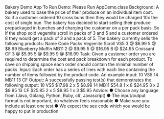 Bakery Demo App
To Run Demo:
Please Run AppDemo.class
Background: A bakery used to base the price of their produce on an individual item cost. So if a customer ordered 10 cross buns then they would be charged 10x the cost of single bun. The bakery has decided to start selling their produce prepackaged in bunches and charging the customer on a per pack basis. So if the shop sold vegemite scroll in packs of 3 and 5 and a customer ordered 8 they would get a pack of 3 and a pack of 5. The bakery currently sells the following products: 
Name Code Packs 
Vegemite Scroll VS5 3 @ $6.99 5 @ $8.99 
Blueberry Muffin MB11 2 @ $9.95 
5 @ $16.95 8 @ $24.95 
Croissant CF 3 @ $5.95 5 @ $9.95 9 @ $16.99 
Task: Given a customer order you are required to determine the cost and pack breakdown for each product. To save on shipping space each order should contain the minimal number of packs. 
Input: Each order has a series of lines with each line containing the number of items followed by the product code. An example input: 10 VS5 14 MB11 13 CF 
Output: A successfully passing test(s) that demonstrates the following output: 10 VS5 $17.98 
2 x 5 $8.99 14 MB11 $54.8 
1 x 8 $24.95 3 x 2 $9.95 13 CF $25.85 
2 x 5 $9.95 1 x 3 $5.95 
Advice: 
● Choose any language from (Java, Golang, Python, Ruby, c#, Javascript) 
● The input/output format is not important, do whatever feels reasonable 
● Make sure you include at least one test 
● We expect the see code which you would be happy to put in production 
